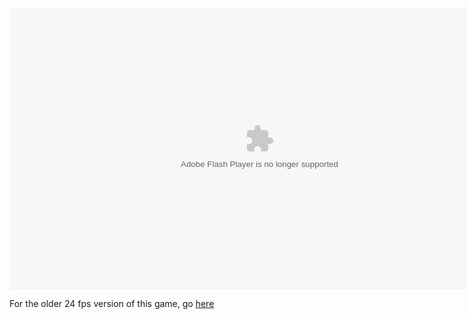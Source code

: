 <body>
<script>
  function myFunction() 
  {
    alert("Thank you for playing Skeleton Sprint! I am looking into making a live scoreboard.");
  }
</script>
<object type="application/x-shockwave-flash" 
  data="Platformer_60fps.swf" 
  width="800" height="450">
  <param name="game" value="Platformer.swf" />
  <param name="quality" value="high"/>
</object>
</body>

For the older 24 fps version of this game, go <a href="https://sctiger1311.github.io/Skeleton-Sprint/lowfps">here</a>
